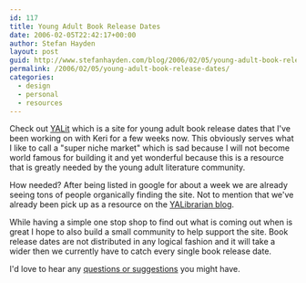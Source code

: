 ```yaml
---
id: 117
title: Young Adult Book Release Dates
date: 2006-02-05T22:42:17+00:00
author: Stefan Hayden
layout: post
guid: http://www.stefanhayden.com/blog/2006/02/05/young-adult-book-release-dates/
permalink: /2006/02/05/young-adult-book-release-dates/
categories:
  - design
  - personal
  - resources
---
```

Check out <a title="yalit" href="http://www.yalit.com">YALit</a> which is a site for young adult book release dates that I've been working on with Keri for a few weeks now. This obviously serves what I like to call a "super niche market" which is sad because I will not become world famous for building it and yet wonderful because this is a resource that is greatly needed by the young adult literature community.

How needed? After being listed in google for about a week we are already seeing tons of people organically finding the site. Not to mention that we've already been pick up as a resource on the <a title="YALibrarian blog" href="http://yalibrarian.com/lucid/index.php?Upcoming-Teen-Titles">YALibrarian blog</a>.

While having a simple one stop shop to find out what is coming out when is great I hope to also build a small community to help support the site. Book release dates are not distributed in any logical fashion and it will take a wider then we currently have to catch every single book release date.

I'd love to hear any <a title="email me" href="http://stefanhayden.com/blog/contact">questions or suggestions</a> you might have.
